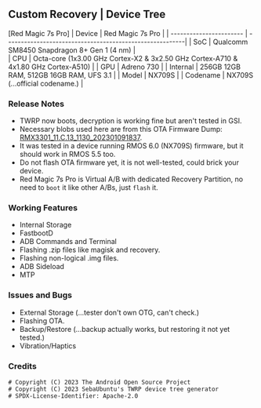 ## Custom Recovery | Device Tree
[Red Magic 7s Pro]
| Device                  | Red Magic 7s Pro                                          |
| ----------------------- | ---------------------------------------------------------|
| SoC                     | Qualcomm SM8450 Snapdragon 8+ Gen 1 (4 nm)                      |      
| CPU                     | Octa-core (1x3.00 GHz Cortex-X2 & 3x2.50 GHz Cortex-A710 & 4x1.80 GHz Cortex-A510)  |
| GPU                     | Adreno 730                                             |
| Internal                | 256GB 12GB RAM, 512GB 16GB RAM, UFS 3.1                 |
| Model                   | NX709S |
| Codename                | NX709S (...official codename.) |

### Release Notes
* TWRP now boots, decryption is working fine but aren't tested in GSI.
* Necessary blobs used here are from this OTA Firmware Dump: [RMX3301_11.C.13_1130_202301091837](https://gitlab.com/firmware-dump/android_dump_realme_RMX3301).
* It was tested in a device running RMOS 6.0 (NX709S) firmware, but it should work in RMOS 5.5 too.
* Do not flash OTA firmware yet, it is not well-tested, could brick your device.
* Red Magic 7s Pro is Virtual A/B with dedicated Recovery Partition, no need to `boot` it like other A/Bs, just `flash` it.

### Working Features
* Internal Storage
* FastbootD
* ADB Commands and Terminal
* Flashing .zip files like magisk and recovery.
* Flashing non-logical .img files.
* ADB Sideload
* MTP

### Issues and Bugs
* External Storage (...tester don't own OTG, can't check.)
* Flashing OTA.
* Backup/Restore (...backup actually works, but restoring it not yet tested.)
* Vibration/Haptics

### Credits
```
# Copyright (C) 2023 The Android Open Source Project
# Copyright (C) 2023 SebaUbuntu's TWRP device tree generator
# SPDX-License-Identifier: Apache-2.0
```
